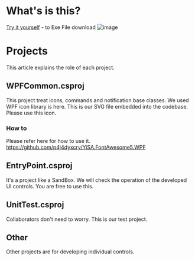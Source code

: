 # What's is this?
[Try it yourself](https://github.com/Ghislain1/TreeDataGridControl/actions/runs/6760970504) - to  Exe File download
![image](https://github.com/Ghislain1/TreeDataGridControl/assets/13945825/7d26b9d8-2790-45c8-a879-0936b1faeebf)


# Projects
This article explains the role of each project.

## WPFCommon.csproj
This project treat icons, commands and notification base classes.
We used WPF icon library is here. This is our SVG file embedded into the codebase. Please use this icon.

### How to
Please refer here for how to use it. https://github.com/p4j4dyxcry/YiSA.FontAwesome5.WPF


## EntryPoint.csproj
It's a project like a SandBox.
We will check the operation of the developed UI controls. You are free to use this.

## UnitTest.csproj
Collaborators don't need to worry. This is our test project.

## Other
Other projects are for developing individual controls.

